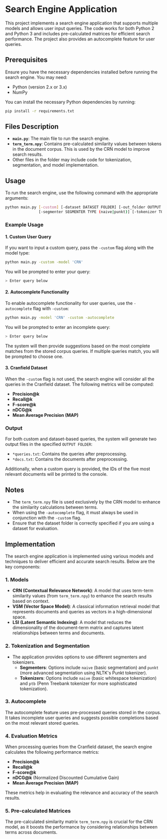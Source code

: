 
# Search Engine Application

This project implements a search engine application that supports multiple models and allows user input queries. The code works for both Python 2 and Python 3 and includes pre-calculated matrices for efficient search performance. The project also provides an autocomplete feature for user queries.

## Prerequisites

Ensure you have the necessary dependencies installed before running the search engine. You may need:
- Python (version 2.x or 3.x)
- NumPy

You can install the necessary Python dependencies by running:
```bash
pip install -r requirements.txt
```

## Files Description

- **`main.py`**: The main file to run the search engine.
- **`term_term.npy`**: Contains pre-calculated similarity values between tokens in the document corpus. This is used by the CRN model to improve search results.
- Other files in the folder may include code for tokenization, segmentation, and model implementation.

## Usage

To run the search engine, use the following command with the appropriate arguments:

```bash
python main.py [-custom] [-dataset DATASET FOLDER] [-out_folder OUTPUT FOLDER] [-model MODEL_TYPE (CRN|VSM|LSI)]
               [-segmenter SEGMENTER TYPE (naive|punkt)] [-tokenizer TOKENIZER TYPE (naive|ptb)] [-autocomplete AUTOCOMPLETE]
```

### Example Usage

#### 1. Custom User Query
If you want to input a custom query, pass the `-custom` flag along with the model type:
```bash
python main.py -custom -model 'CRN'
```
You will be prompted to enter your query:
```bash
> Enter query below
```

#### 2. Autocomplete Functionality
To enable autocomplete functionality for user queries, use the `-autocomplete` flag with `-custom`:
```bash
python main.py -model 'CRN' -custom -autocomplete
```
You will be prompted to enter an incomplete query:
```bash
> Enter query below
```
The system will then provide suggestions based on the most complete matches from the stored corpus queries. If multiple queries match, you will be prompted to choose one.

#### 3. Cranfield Dataset
When the `-custom` flag is not used, the search engine will consider all the queries in the Cranfield dataset. The following metrics will be computed:
- **Precision@k**
- **Recall@k**
- **F-score@k**
- **nDCG@k**
- **Mean Average Precision (MAP)**

### Output

For both custom and dataset-based queries, the system will generate two output files in the specified `OUTPUT FOLDER`:
- `*queries.txt`: Contains the queries after preprocessing.
- `*docs.txt`: Contains the documents after preprocessing.

Additionally, when a custom query is provided, the IDs of the five most relevant documents will be printed to the console.

## Notes

- The `term_term.npy` file is used exclusively by the CRN model to enhance the similarity calculations between terms.
- When using the `-autocomplete` flag, it must always be used in conjunction with the `-custom` flag.
- Ensure that the dataset folder is correctly specified if you are using a dataset for evaluation.


## Implementation

The search engine application is implemented using various models and techniques to deliver efficient and accurate search results. Below are the key components:

### 1. Models
- **CRN (Contextual Relevance Network)**: A model that uses term-term similarity values (from `term_term.npy`) to enhance the search results based on context.
- **VSM (Vector Space Model)**: A classical information retrieval model that represents documents and queries as vectors in a high-dimensional space.
- **LSI (Latent Semantic Indexing)**: A model that reduces the dimensionality of the document-term matrix and captures latent relationships between terms and documents.

### 2. Tokenization and Segmentation
- The application provides options to use different segmenters and tokenizers. 
  - **Segmenters**: Options include `naive` (basic segmentation) and `punkt` (more advanced segmentation using NLTK's Punkt tokenizer).
  - **Tokenizers**: Options include `naive` (basic whitespace tokenization) and `ptb` (Penn Treebank tokenizer for more sophisticated tokenization).

### 3. Autocomplete
The autocomplete feature uses pre-processed queries stored in the corpus. It takes incomplete user queries and suggests possible completions based on the most relevant stored queries.

### 4. Evaluation Metrics
When processing queries from the Cranfield dataset, the search engine calculates the following performance metrics:
- **Precision@k**
- **Recall@k**
- **F-score@k**
- **nDCG@k** (Normalized Discounted Cumulative Gain)
- **Mean Average Precision (MAP)**

These metrics help in evaluating the relevance and accuracy of the search results.

### 5. Pre-calculated Matrices
The pre-calculated similarity matrix `term_term.npy` is crucial for the CRN model, as it boosts the performance by considering relationships between terms across documents.

